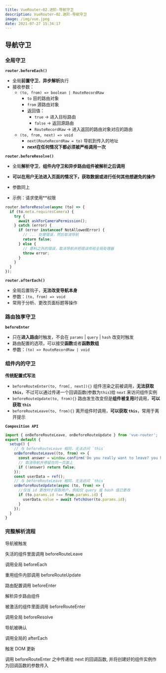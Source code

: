 ```yaml
---
title: VueRouter—02.进阶-导航守卫
description: VueRouter—02.进阶-导航守卫
image: /img/vue.jpeg
date: 2021-07-27 15:34:17
---
```



## 导航守卫

### 全局守卫

**`router.beforeEach()`**

- 全局**前置守卫**，**异步解析**执行
- 接收参数：
  - `(to, from) => boolean | RouteRecordRaw`
    - `to` 目的路由对象
    - `from` 源路由对象
    - 返回值：
      - `true` -> 进入目标路由
      - `false` -> 返回源路由
      - `RouteRecordRaw` -> 进入返回的路由对象对应的路由
  - `(to, from, next) => void`
    - `next(RouteRecordRaw = to)` 导航到传入的地址
    - **next在任何情况下都必须被严格调用一次**

**`router.beforeResolve()`**

- 全局**解析守卫**，**组件内守卫和异步路由组件被解析之后调用**

- **可以在用户无法进入页面的情况下，获取数据或进行任何其他想避免的操作**
- 参数同上
- 示例：请求使用\*\*权限

```js
router.beforeResolve(async (to) => {
  if (to.meta.requiresCamera) {
    try {
      await askForCameraPermission();
    } catch (error) {
      if (error instanceof NotAllowedError) {
        // ... 处理错误，然后取消导航
        return false;
      } else {
        // 意料之外的错误，取消导航并把错误传给全局处理器
        throw error;
      }
    }
  }
});
```

**`router.afterEach()`**

- 全局后置钩子，**无法改变导航本身**
- 参数：`(to, from) => void`
- 常用于分析、更改页面标题等操作

### 路由独享守卫

**`beforeEnter`**

- 只在**进入路由**时触发，不会在 `params` | `query` | `hash` 改变时触发
- 路由配置的选项，可以接受**函数**或者**函数数组**
- 参数：`(to) => RouteRecordRaw | void`

### 组件内的守卫

**传统配置式写法**

- `beforeRouteEnter(to, from[, next]){}` 组件渲染之前被调用，**无法获取 `this`**，不过可以通过传递一个回调函数(参数为`this`)给 `next` 来访问组件实例
- `beforeRouteUpdate(to, from){}` 路由发生改变但是**组件被复用**时调用，**可以获取 `this`**
- `beforeRouteLeave(to, from){}` 离开组件时调用，**可以获取 `this`**，常用于离开提示

**`Composition API`**

```js
import { onBeforeRouteLeave, onBeforeRouteUpdate } from 'vue-router';
export default {
  setup() {
    // 与 beforeRouteLeave 相同，无法访问 `this`
    onBeforeRouteLeave((to, from) => {
      const answer = window.confirm('Do you really want to leave? you have unsaved changes!');
      // 取消导航并停留在同一页面上
      if (!answer) return false;
    });
    const userData = ref();
    // 与 beforeRouteLeave 相同，无法访问 `this`
    onBeforeRouteUpdate(async (to, from) => {
      //仅当 id 更改时才获取用户，例如仅 query 或 hash 值已更改
      if (to.params.id !== from.params.id) {
        userData.value = await fetchUser(to.params.id);
      }
    });
  }
}
```

### 完整解析流程

导航被触发

失活的组件里面调用 beforeRouteLeave

调用全局 beforeEach

重用组件内部调用 beforeRouteUpdate

路由配置调用 beforeEnter

解析异步路由组件

被激活的组件里面调用 beforeRouteEnter

调用全局 beforeResolve

导航被确认

调用全局的 afterEach

触发 DOM 更新

调用 beforeRouteEnter 之中传递给 next 的回调函数, 并将创建好的组件实例作为回调函数的参数传入

